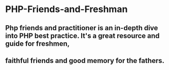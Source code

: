 # PHP-Friends-and-Freshman

 ## Php friends and practitioner is an in-depth dive into PHP best practice. It's a great resource and guide for freshmen, 
## faithful friends and good memory for the fathers. 
